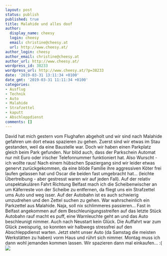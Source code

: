 ```yaml
---
layout: post
status: publish
published: true
title: Malahide und alles doof
author:
  display_name: cheesy
  login: cheesy
  email: christine@cheesy.at
  url: http://www.cheesy.at/
author_login: cheesy
author_email: christine@cheesy.at
author_url: http://www.cheesy.at/
wordpress_id: 38233
wordpress_url: http://www.cheesy.at/?p=38233
date: '2019-03-31 13:11:34 +0100'
date_gmt: '2019-03-31 11:11:34 +0100'
categories:
- Ausflug
- Technik
- Auto
- Malahide
- Strafzettel
- kaputt
- Abschleppdienst
comments: []
---
```

David hat mich gestern vom Flughafen abgeholt und wir sind nach Malahide gefahren um dort etwas spazieren zu gehen. Zuerst sind wir etwas im Stau gestanden, weil da eine Baustelle war. Doch wir haben einen Parkplatz gleich beim Park gefunden. Nur blöd auch, dass der Parkschein Automat nur mit Euro oder irischer Telefonnummer funktioniert hat.
Also Wurscht - ich wollte raus! Nach einem hübschen Spaziergang sind wir leider etwas genervt zurückgekommen, da eine blöde Familie ihre aggressiven Köter frei laufen gelassen hat und Oscar die beiden fast umgebracht hat... (leichte Übertreibung - aber gestresst waren wir auf jeden Fall).
Auf der relativ unspektakulären Fahrt Richtung Belfast mach ich die Scheibenwischer an um Käferreste von der Scheibe zu entfernen, da fliegt uns ein Strafzettel ums Auto und weg isser. Auf der Autobahn ist es auch schwierig umzudrehen und den Zettel suchen zu gehen. War wahrscheinlich ein Parkzettel aus Malahide.
Naja, soll nix schlimmeres passieren... Fast in Belfast angekommen auf dem Beschleunigungsstreifen auf das letzte Stück Autobahn rauf macht es puff, eine Warnleuchte geht an und das Auto beschleunigt nimmer. Auch nach Neustart kein Glück. Die Auffahrt war zum Glück zweispurig, so konnten wir halbwegs stressfrei auf den Abschleppdienst warten.
Jetzt steht unser Auto (da Samstag die meisten Werkstätten zu haben) vorm Haus und rührt sich nimmer. Montag muss ich dann wohl jemanden kommen lassen.
Wir spazieren dann mal einkaufen... :(
[![](http://www.cheesy.at/wp-content/uploads/Malahide-2.jpg)](http://www.cheesy.at/fotos/ausfluege/malahide/)
